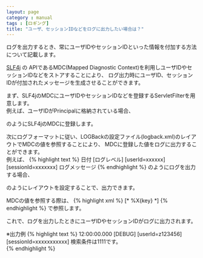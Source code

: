 ```yaml
---
layout: page
category : manual
tags : [ロギング]
title: "ユーザ、セッションIDなどをログに出力したい場合は？"
---
```


ログを出力するとき、常にユーザIDやセッションIDといった情報を付加する方法について記載します。  

[SLF4j][SLF4j] の APIであるMDC(Mapped Diagnostic Context)を利用しユーザIDやセッションIDなどをストアすることにより、
ログ出力時にユーザID、セッションIDが付加されたメッセージを生成させることができます。  

まず、SLF4jのMDCにユーザIDやセッションIDなどを登録するServletFilterを用意します。  
例えば、ユーザIDがPrincipalに格納されている場合、

<script src="https://gist.github.com/tetsuya-oikawa/07c1a45eb3917284804d.js"></script>

のようにSLF4jのMDCに登録します。  

次にログフォーマットに従い、LOGBackの設定ファイル(logback.xml)のレイアウトでMDCの値を参照することにより、
MDCに登録した値をログに出力することができます。  
例えば、
{% highlight text %}
日付 [ログレベル] [userId=xxxxxx] [sessionId=xxxxxxx] ログメッセージ
{% endhighlight %}
のようにログを出力する場合、

<script src="https://gist.github.com/tetsuya-oikawa/42d3f0eff65f42dcfffa.js"></script>

のようにレイアウトを設定することで、出力できます。  

MDCの値を参照する際は、
{% highlight xml %}
[* %X{key} *]
{% endhighlight %}
で参照します。  

これで、ログを出力したときにユーザIDやセッションIDがログに出力されます。  

<script src="https://gist.github.com/tetsuya-oikawa/816c94080ab640c13619.js"></script>

※出力例
{% highlight text %}
12:00:00.000 [DEBUG] [userId=z123456] [sessionId=xxxxxxxxxxx] 検索条件は1111です。  
{% endhighlight %}


[SLF4j]:http://www.slf4j.org/